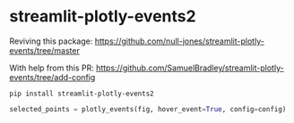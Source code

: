 # streamlit-plotly-events2

Reviving this package: https://github.com/null-jones/streamlit-plotly-events/tree/master

With help from this PR: https://github.com/SamuelBradley/streamlit-plotly-events/tree/add-config

```
pip install streamlit-plotly-events2
```

```python
selected_points = plotly_events(fig, hover_event=True, config=config)
```
